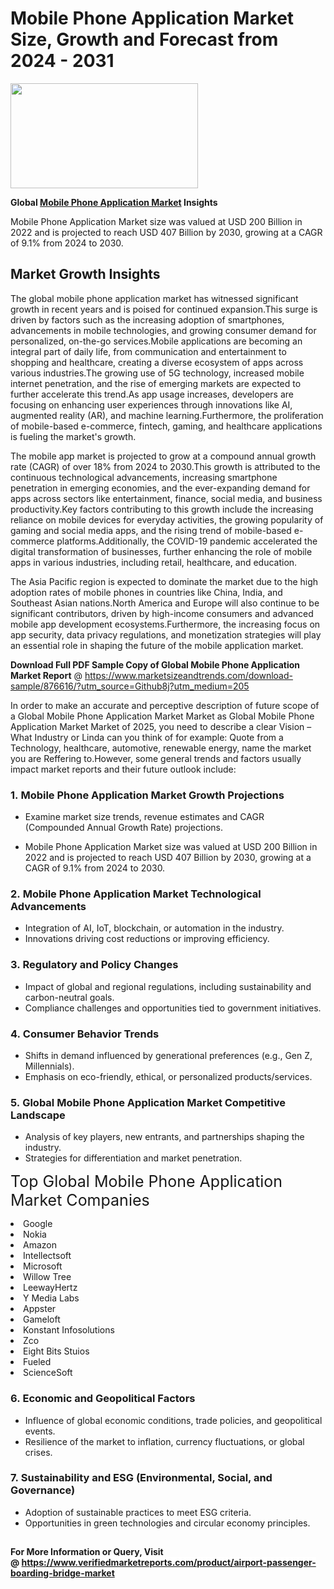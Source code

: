 <H1>Mobile Phone Application Market Size, Growth and Forecast from 2024 - 2031</H1><img class="aligncenter size-medium wp-image-584254" src="https://thirdeyenews.in/wp-content/uploads/2024/09/Global-Market-Research-300x168.jpeg" alt="" width="300" height="168" /><p><strong>Global&nbsp;<a href="https://www.marketsizeandtrends.com/download-sample/876616/?utm_source=Github8j?utm_medium=205">Mobile Phone Application Market</a> Insights</strong></p><p>Mobile Phone Application Market size was valued at USD 200 Billion in 2022 and is projected to reach USD 407 Billion by 2030, growing at a CAGR of 9.1% from 2024 to 2030.</p><p><h2>Market Growth Insights</h2> <p>The global mobile phone application market has witnessed significant growth in recent years and is poised for continued expansion.This surge is driven by factors such as the increasing adoption of smartphones, advancements in mobile technologies, and growing consumer demand for personalized, on-the-go services.Mobile applications are becoming an integral part of daily life, from communication and entertainment to shopping and healthcare, creating a diverse ecosystem of apps across various industries.The growing use of 5G technology, increased mobile internet penetration, and the rise of emerging markets are expected to further accelerate this trend.As app usage increases, developers are focusing on enhancing user experiences through innovations like AI, augmented reality (AR), and machine learning.Furthermore, the proliferation of mobile-based e-commerce, fintech, gaming, and healthcare applications is fueling the market's growth.</p> <p>The mobile app market is projected to grow at a compound annual growth rate (CAGR) of over 18% from 2024 to 2030.This growth is attributed to the continuous technological advancements, increasing smartphone penetration in emerging economies, and the ever-expanding demand for apps across sectors like entertainment, finance, social media, and business productivity.Key factors contributing to this growth include the increasing reliance on mobile devices for everyday activities, the growing popularity of gaming and social media apps, and the rising trend of mobile-based e-commerce platforms.Additionally, the COVID-19 pandemic accelerated the digital transformation of businesses, further enhancing the role of mobile apps in various industries, including retail, healthcare, and education.</p> <p>The Asia Pacific region is expected to dominate the market due to the high adoption rates of mobile phones in countries like China, India, and Southeast Asian nations.North America and Europe will also continue to be significant contributors, driven by high-income consumers and advanced mobile app development ecosystems.Furthermore, the increasing focus on app security, data privacy regulations, and monetization strategies will play an essential role in shaping the future of the mobile application market.</p> <p><span class=""><strong>Download Full PDF Sample Copy of Global Mobile Phone Application Market Report</strong> @ <a href="https://www.marketsizeandtrends.com/download-sample/876616/?utm_source=Github8j?utm_medium=205" target="_blank">https://www.marketsizeandtrends.com/download-sample/876616/?utm_source=Github8j?utm_medium=205</a></span></p><p>In order to make an accurate and perceptive description of future scope of a Global&nbsp;Mobile Phone Application Market Market as Global&nbsp;Mobile Phone Application Market Market of 2025, you need to describe a clear Vision &ndash; What Industry or Linda can you think of for example: Quote from a Technology, healthcare, automotive, renewable energy, name the market you are Reffering to.However, some general trends and factors usually impact market reports and their future outlook include:</p><h3>1.&nbsp;<strong>Mobile Phone Application Market Growth Projections</strong></h3><ul><li>Examine market size trends, revenue estimates and CAGR (Compounded Annual Growth Rate) projections.</li><li><p>Mobile Phone Application Market size was valued at USD 200 Billion in 2022 and is projected to reach USD 407 Billion by 2030, growing at a CAGR of 9.1% from 2024 to 2030.</p></li></ul><h3>2.&nbsp;<strong>Mobile Phone Application Market Technological Advancements</strong></h3><ul><li>Integration of AI, IoT, blockchain, or automation in the industry.</li><li>Innovations driving cost reductions or improving efficiency.</li></ul><h3>3.&nbsp;<strong>Regulatory and Policy Changes</strong></h3><ul><li>Impact of global and regional regulations, including sustainability and carbon-neutral goals.</li><li>Compliance challenges and opportunities tied to government initiatives.</li></ul><h3>4.&nbsp;<strong>Consumer Behavior Trends</strong></h3><ul><li>Shifts in demand influenced by generational preferences (e.g., Gen Z, Millennials).</li><li>Emphasis on eco-friendly, ethical, or personalized products/services.</li></ul><h3>5.&nbsp;<strong>Global Mobile Phone Application Market Competitive Landscape</strong></h3><ul><li>Analysis of key players, new entrants, and partnerships shaping the industry.</li><li>Strategies for differentiation and market penetration.</li></ul><p data-pm-slice="1 1 []"><span style="color: inherit; font-family: inherit; font-size: 25px;">Top Global Mobile Phone Application Market Companies</span></p><div class="" data-test-id=""><p><li>Google</li><li> Nokia</li><li> Amazon</li><li> Intellectsoft</li><li> Microsoft</li><li> Willow Tree</li><li> LeewayHertz</li><li> Y Media Labs</li><li> Appster</li><li> Gameloft</li><li> Konstant Infosolutions</li><li> Zco</li><li> Eight Bits Stuios</li><li> Fueled</li><li> ScienceSoft</li></p></div><h3>6.&nbsp;<strong>Economic and Geopolitical Factors</strong></h3><ul><li>Influence of global economic conditions, trade policies, and geopolitical events.</li><li>Resilience of the market to inflation, currency fluctuations, or global crises.</li></ul><h3>7.&nbsp;<strong>Sustainability and ESG (Environmental, Social, and Governance)</strong></h3><ul><li>Adoption of sustainable practices to meet ESG criteria.</li><li>Opportunities in green technologies and circular economy principles.</li></ul><h2><strong style="font-size: 14px;">For More Information or Query, Visit @&nbsp;</strong><a style="background-color: #ffffff; font-size: 14px;" href="https://www.marketsizeandtrends.com/report/mobile-phone-application-market/" target="_blank">https://www.verifiedmarketreports.com/product/airport-passenger-boarding-bridge-market</a></h2>